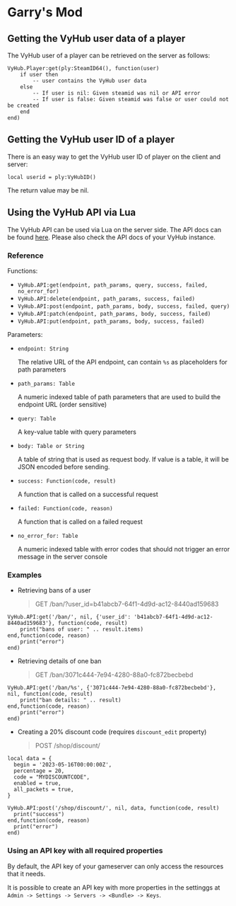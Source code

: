# Garry's Mod

## Getting the VyHub user data of a player

The VyHub user of a player can be retrieved on the server as follows:

```
VyHub.Player:get(ply:SteamID64(), function(user)
    if user then
        -- user contains the VyHub user data
    else
        -- If user is nil: Given steamid was nil or API error
        -- If user is false: Given steamid was false or user could not be created
    end
end)
```

## Getting the VyHub user ID of a player

There is an easy way to get the VyHub user ID of player on the client and server:

```
local userid = ply:VyHubID()
```

The return value may be nil.

## Using the VyHub API via Lua

The VyHub API can be used via Lua on the server side. The API docs can be found [here](https://api.vyhub.app/demo/v1/docs). Please also check the API docs of your VyHub instance.

### Reference

Functions:

- `VyHub.API:get(endpoint, path_params, query, success, failed, no_error_for)`
- `VyHub.API:delete(endpoint, path_params, success, failed)`
- `VyHub.API:post(endpoint, path_params, body, success, failed, query)`
- `VyHub.API:patch(endpoint, path_params, body, success, failed)`
- `VyHub.API:put(endpoint, path_params, body, success, failed)`
  
Parameters:

  - `endpoint: String`

    The relative URL of the API endpoint, can contain `%s` as placeholders for path parameters
 
  - `path_params: Table`

    A numeric indexed table of path parameters that are used to build the endpoint URL (order sensitive)
 
  - `query: Table` 

    A key-value table with query parameters
  
  - `body: Table or String`
    
    A table of string that is used as request body. If value is a table, it will be JSON encoded before sending.
  
  - `success: Function(code, result)`
  
    A function that is called on a successful request
  
  - `failed: Function(code, reason)`
  
    A function that is called on a failed request
  
  - `no_error_for: Table`
  
    A numeric indexed table with error codes that should not trigger an error message in the server console


### Examples

- Retrieving bans of a user

  > GET /ban/?user_id=b41abcb7-64f1-4d9d-ac12-8440ad159683

```
VyHub.API:get('/ban/', nil, {'user_id': 'b41abcb7-64f1-4d9d-ac12-8440ad159683'}, function(code, result)
    print("bans of user: " .. result.items)
end,function(code, reason)
    print("error")
end)
```

- Retrieving details of one ban

  > GET /ban/3071c444-7e94-4280-88a0-fc872becbebd

```
VyHub.API:get('/ban/%s', {'3071c444-7e94-4280-88a0-fc872becbebd'}, nil, function(code, result)
    print("ban details: " .. result)
end,function(code, reason)
    print("error")
end)
```

- Creating a 20% discount code (requires `discount_edit` property)

  > POST /shop/discount/

```
local data = {
  begin = '2023-05-16T00:00:00Z',
  percentage = 20,
  code = "MYDISCOUNTCODE",
  enabled = true,
  all_packets = true,
}

VyHub.API:post('/shop/discount/', nil, data, function(code, result)
  print("success")
end,function(code, reason)
  print("error")
end)
```

### Using an API key with all required properties

By default, the API key of your gameserver can only access the resources that it needs.

It is possible to create an API key with more properties in the settinggs at `Admin -> Settings -> Servers -> <Bundle> -> Keys`.